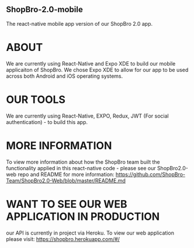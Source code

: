 ## ShopBro-2.0-mobile
The react-native mobile app version of our ShopBro 2.0 app.

# ABOUT 
We are currently using React-Native and Expo XDE to build our mobile applicaiton of ShopBro. 
We chose Expo XDE to allow for our app to be used across both Android and iOS operating systems.

# OUR TOOLS
We are currently using React-Native, EXPO, Redux, JWT (For social authentication) - to build this app.

# MORE INFORMATION
To view more information about how the ShopBro team built the functionality applied in this react-native code - please see our ShopBro2.0-web repo and README for more information:  https://github.com/ShopBro-Team/ShopBro2.0-Web/blob/master/README.md

# WANT TO SEE OUR WEB APPLICATION IN PRODUCTION
our API is currently in project via Heroku.  To view our web application please visit: https://shopbro.herokuapp.com/#/
